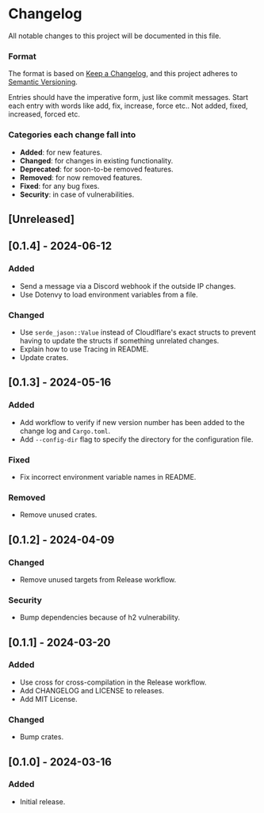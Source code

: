 # Changelog

All notable changes to this project will be documented in this file.

### Format

The format is based on [Keep a Changelog](https://keepachangelog.com/en/1.1.0/),
and this project adheres to [Semantic Versioning](https://semver.org/spec/v2.0.0.html).

Entries should have the imperative form, just like commit messages. Start each entry with words
like add, fix, increase, force etc.. Not added, fixed, increased, forced etc.

### Categories each change fall into

* **Added**: for new features.
* **Changed**: for changes in existing functionality.
* **Deprecated**: for soon-to-be removed features.
* **Removed**: for now removed features.
* **Fixed**: for any bug fixes.
* **Security**: in case of vulnerabilities.

## [Unreleased]

## [0.1.4] - 2024-06-12

### Added

- Send a message via a Discord webhook if the outside IP changes.
- Use Dotenvy to load environment variables from a file.

### Changed

- Use `serde_jason::Value` instead of Cloudlflare's exact structs to prevent having to update the structs if something unrelated changes.
- Explain how to use Tracing in README.
- Update crates.

## [0.1.3] - 2024-05-16

### Added

- Add workflow to verify if new version number has been added to the change log and `Cargo.toml`.
- Add `--config-dir` flag to specify the directory for the configuration file.

### Fixed

- Fix incorrect environment variable names in README.

### Removed

- Remove unused crates.

## [0.1.2] - 2024-04-09

### Changed

- Remove unused targets from Release workflow.

### Security

- Bump dependencies because of h2 vulnerability.

## [0.1.1] - 2024-03-20

### Added

- Use cross for cross-compilation in the Release workflow.
- Add CHANGELOG and LICENSE to releases.
- Add MIT License.

### Changed

- Bump crates.

## [0.1.0] - 2024-03-16

### Added

- Initial release.
